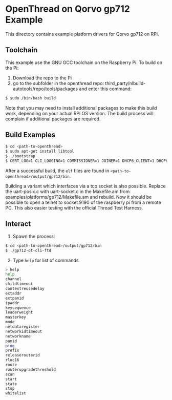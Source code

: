# OpenThread on Qorvo gp712 Example

This directory contains example platform drivers for Qorvo gp712 on RPi.

## Toolchain

This example use the GNU GCC toolchain on the Raspberry Pi.
To build on the Pi:
1) Download the repo to the Pi
2) go to the subfolder in the openthread repo: third_party/nlbuild-autotools/repo/tools/packages and enter this command:
```bash
$ sudo /bin/bash build
```
Note that you may need to install additional packages to make this build work, depending on your actual RPi OS version.
The build process will complain if additional packages are required.

## Build Examples

```bash
$ cd <path-to-openthread>
$ sudo apt-get install libtool
$ ./bootstrap
$ CERT_LOG=1 CLI_LOGGING=1 COMMISSIONER=1 JOINER=1 DHCP6_CLIENT=1 DHCP6_SERVER=1 BORDER_ROUTER=1 make -f examples/Makefile-gp712
```

After a successful build, the `elf` files are found in
`<path-to-openthread>/output/gp712/bin`.

Building a variant which interfaces via a tcp socket is also possible. Replace the uart-posix.c with uart-socket.c in the Makefile.am from examples/platforms/gp712/Makefile.am and rebuild. Now it should be possible to open a telnet to socket 9190 of the raspberry pi from a remote PC. This also easier testing with the official Thread Test Harness.

## 

## Interact

1. Spawn the process:

```bash
$ cd <path-to-openthread>/output/gp712/bin
$ ./gp712-ot-cli-ftd
```

2. Type `help` for list of commands.

```bash
> help
help
channel
childtimeout
contextreusedelay
extaddr
extpanid
ipaddr
keysequence
leaderweight
masterkey
mode
netdataregister
networkidtimeout
networkname
panid
ping
prefix
releaserouterid
rloc16
route
routerupgradethreshold
scan
start
state
stop
whitelist
```
